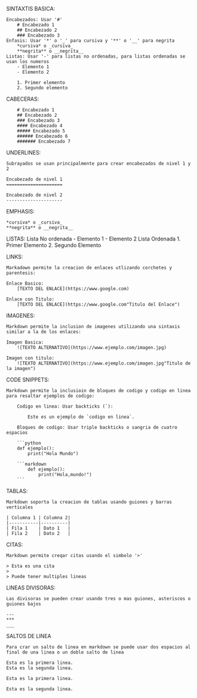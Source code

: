 SINTAXTIS BASICA:

    Encabezados: Usar '#'
        # Encabezado 1
        ## Encabezado 2
        ### Encabezado 3
    Enfasis: Usar '*' o '_' para cursiva y '**' o '__' para negrita
        *cursiva* o _cursiva_
        **negrita** o __negrita__
    Listas: Usar '-' para listas no ordenadas, para listas ordenadas se usan los numeros
        - Elemento 1
        - Elemento 2

        1. Primer elemento
        2. Segundo elemento

CABECERAS:

        # Encabezado 1
        ## Encabezado 2
        ### Encabezado 3
        #### Encabezado 4
        ##### Encabezado 5
        ###### Encabezado 6
        ####### Encabezado 7

UNDERLINES:

    Subrayados se usan principalmente para crear encabezados de nivel 1 y 2

    Encabezado de nivel 1
    =====================

    Encabezado de nivel 2
    ---------------------

EMPHASIS:

    *cursiva* o _cursiva_
    **negrita** o __negrita__

LISTAS:
    Lista No ordenada
        - Elemento 1
        - Elemento 2
    Lista Ordenada
        1. Primer Elemento
        2. Segundo Elemento

LINKS:

    Markadown permite la creacion de enlaces utlizando corchetes y parentesis:

    Enlace Basico:
        [TEXTO DEL ENLACE](https://www.google.com)

    Enlace con Titulo:
        [TEXTO DEL ENLACE](https://www.google.com"Titulo del Enlace")

IMAGENES:

    Markdown permite la inclusion de imagenes utilizando una sintaxis similar a la de los enlaces:

    Imagen Basica:
        ![TEXTO ALTERNATIVO](https://www.ejemplo.com/imagen.jpg)

    Imagen con titulo:
        ![TEXTO ALTERNATIVO](https://www.ejemplo.com/imagen.jpg"Titulo de la imagen")

CODE SNIPPETS:

    Markdown permite la inclusioin de bloques de codigo y codigo en linea para resaltar ejemplos de codigo:

        Codigo en linea: Usar backticks (`):

            Este es un ejemplo de `codigo en linea`.

        Bloques de codigo: Usar triple backticks o sangria de cuatro espacios

        ```python
        def ejemplo():
            print("Hola Mundo")

        ```markdown
            def ejemplo():
                print("Hola,mundo!")
        ```
TABLAS:

    Markdown soporta la creacion de tablas usando guiones y barras verticales

    | Columna 1 | Columna 2|
    |-----------|----------|
    | Fila 1    | Dato 1   |
    | Fila 2    | Dato 2   |

CITAS:

    Markdown permite creqar citas usando el simbolo '>'

    > Esta es una cita
    >
    > Puede tener multiples lineas

LINEAS DIVISORAS:

    Las divisoras se pueden crear usando tres o mas guiones, asteriscos o guiones bajos

    ---
    ***
    ___

SALTOS DE LINEA

    Para crar un salto de linea en markdown se puede usar dos espacios al final de una linea o un doble salto de linea

    Esta es la primera linea.
    Esta es la segunda linea.

    Esta es la primera linea.

    Esta es la segunda linea.